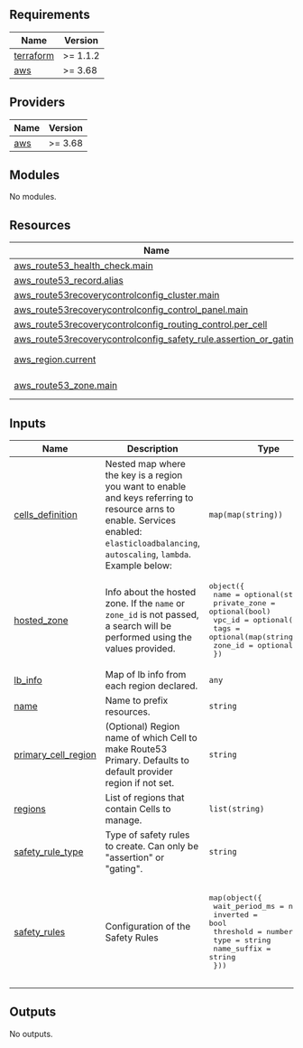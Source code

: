 ## Requirements

| Name | Version |
|------|---------|
| <a name="requirement_terraform"></a> [terraform](#requirement\_terraform) | >= 1.1.2 |
| <a name="requirement_aws"></a> [aws](#requirement\_aws) | >= 3.68 |

## Providers

| Name | Version |
|------|---------|
| <a name="provider_aws"></a> [aws](#provider\_aws) | >= 3.68 |

## Modules

No modules.

## Resources

| Name | Type |
|------|------|
| [aws_route53_health_check.main](https://registry.terraform.io/providers/hashicorp/aws/latest/docs/resources/route53_health_check) | resource |
| [aws_route53_record.alias](https://registry.terraform.io/providers/hashicorp/aws/latest/docs/resources/route53_record) | resource |
| [aws_route53recoverycontrolconfig_cluster.main](https://registry.terraform.io/providers/hashicorp/aws/latest/docs/resources/route53recoverycontrolconfig_cluster) | resource |
| [aws_route53recoverycontrolconfig_control_panel.main](https://registry.terraform.io/providers/hashicorp/aws/latest/docs/resources/route53recoverycontrolconfig_control_panel) | resource |
| [aws_route53recoverycontrolconfig_routing_control.per_cell](https://registry.terraform.io/providers/hashicorp/aws/latest/docs/resources/route53recoverycontrolconfig_routing_control) | resource |
| [aws_route53recoverycontrolconfig_safety_rule.assertion_or_gating](https://registry.terraform.io/providers/hashicorp/aws/latest/docs/resources/route53recoverycontrolconfig_safety_rule) | resource |
| [aws_region.current](https://registry.terraform.io/providers/hashicorp/aws/latest/docs/data-sources/region) | data source |
| [aws_route53_zone.main](https://registry.terraform.io/providers/hashicorp/aws/latest/docs/data-sources/route53_zone) | data source |

## Inputs

| Name | Description | Type | Default | Required |
|------|-------------|------|---------|:--------:|
| <a name="input_cells_definition"></a> [cells\_definition](#input\_cells\_definition) | Nested map where the key is a region you want to enable and keys referring to resource arns to enable. Services enabled: `elasticloadbalancing`, `autoscaling`, `lambda`. Example below: | `map(map(string))` | n/a | yes |
| <a name="input_hosted_zone"></a> [hosted\_zone](#input\_hosted\_zone) | Info about the hosted zone. If the `name` or `zone_id` is not passed, a search will be performed using the values provided. | <pre>object({<br>    name         = optional(string)<br>    private_zone = optional(bool)<br>    vpc_id       = optional(number)<br>    tags         = optional(map(string))<br>    zone_id      = optional(string)<br>  })</pre> | <pre>{<br>  "name": null,<br>  "zone_id": null<br>}</pre> | no |
| <a name="input_lb_info"></a> [lb\_info](#input\_lb\_info) | Map of lb info from each region declared. | `any` | n/a | yes |
| <a name="input_name"></a> [name](#input\_name) | Name to prefix resources. | `string` | n/a | yes |
| <a name="input_primary_cell_region"></a> [primary\_cell\_region](#input\_primary\_cell\_region) | (Optional) Region name of which Cell to make Route53 Primary. Defaults to default provider region if not set. | `string` | `null` | no |
| <a name="input_regions"></a> [regions](#input\_regions) | List of regions that contain Cells to manage. | `list(string)` | n/a | yes |
| <a name="input_safety_rule_type"></a> [safety\_rule\_type](#input\_safety\_rule\_type) | Type of safety rules to create. Can only be "assertion" or "gating". | `string` | `"assertion"` | no |
| <a name="input_safety_rules"></a> [safety\_rules](#input\_safety\_rules) | Configuration of the Safety Rules | <pre>map(object({<br>    wait_period_ms = number<br>    inverted       = bool<br>    threshold      = number<br>    type           = string<br>    name_suffix    = string<br>  }))</pre> | <pre>{<br>  "MinCellsActive": {<br>    "inverted": false,<br>    "name_suffix": "MinCellsActive",<br>    "threshold": 1,<br>    "type": "ATLEAST",<br>    "wait_period_ms": 5000<br>  }<br>}</pre> | no |

## Outputs

No outputs.
